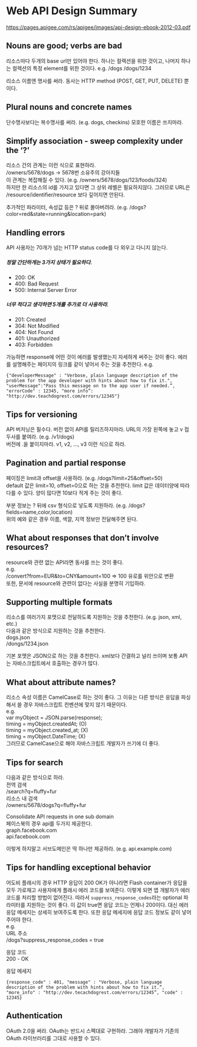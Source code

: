 
# Web API Design Summary

<https://pages.apigee.com/rs/apigee/images/api-design-ebook-2012-03.pdf>

## Nouns are good; verbs are bad
리소스마다 두개의 base url만 있어야 한다. 하나는 컬렉션을 위한 것이고, 나머지 하나는 컬렉션의 특정 element를 위한 것이다.
e.g.
/dogs
/dogs/1234

리소스 이름엔 명사를 써라. 동사는 HTTP method (POST, GET, PUT, DELETE) 뿐이다.

## Plural nouns and concrete names
단수명사보다는 복수명사를 써라. (e.g. dogs, checkins)
모호한 이름은 쓰지마라.

## Simplify association - sweep complexity under the ‘?'
리소스 간의 관계는 이런 식으로 표현하라.  
/owners/5678/dogs -> 5678번 소유주의 강아지들  
이 관계는 복잡해질 수 있다. (e.g. /owners/5678/dogs/123/foods/324)  
하지만 한 리소스의 id를 가지고 있다면 그 상위 레벨은 필요하지않다. 그러므로 URL은 /resource/identifier/resource  보다 깊어지면 안된다.

추가적인 파라미터, 속성값 등은 ? 뒤로 몰아버려라. (e.g. /dogs?color=red&state=running&location=park)

## Handling errors
API 사용자는 70개가 넘는 HTTP status code를 다 외우고 다니지 않는다.  
##### 정말 간단하게는 3가지 상태가 필요하다.  
* 200: OK
* 400: Bad Request
* 500: Internal Server Error

##### 너무 적다고 생각하면 5개를 추가로 더 사용하라.  
* 201: Created
* 304: Not Modified
* 404: Not Found
* 401: Unauthorized
* 403: Forbidden

가능하면 response에 어떤 것이 에러를 발생했는지 자세하게 써주는 것이 좋다. 에러를 설명해주는 페이지의 링크를 같이 넣어서 주는 것을 추천한다.
e.g.
```
{"developerMessage" : "Verbose, plain language description of the problem for the app developer with hints about how to fix it.", "userMessage":"Pass this message on to the app user if needed.”, "errorCode" : 12345, "more info”: "http://dev.teachdogrest.com/errors/12345"}
```

## Tips for versioning
API 버저닝은 필수다. 버전 없이 API를 릴리즈하지마라. URL의 가장 왼쪽에 놓고 v 접두사를 붙여라. (e.g. /v1/dogs)  
버전에 .을 붙이지마라. v1, v2, …, v3 이런 식으로 하라.

## Pagination and partial response
페이징은 limit과 offset을 사용하라. (e.g. /dogs?limit=25&offset=50)  
default 값은 limit=10, offset=0으로 하는 것을 추천한다. limit 값은 데이터양에 따라 다를 수 있다. 양이 많다면 10보다 적게 주는 것이 좋다.

부분 정보는 ? 뒤에 csv 형식으로 넣도록 지원하라. (e.g. /dogs?fields=name,color,location)  
위의 예와 같은 경우 이름, 색깔, 지역 정보만 전달해주면 된다.

## What about responses that don’t involve resources?
resource와 관련 없는 API라면 동사를 쓰는 것이 좋다.  
e.g.  
/convert?from=EUR&to=CNY&amount=100 => 100 유로를 위안으로 변환  
또한, 문서에 resource와 관련이 없다는 사실을 분명히 기입하라.

## Supporting multiple formats
리소스를 여러가지 포맷으로 전달하도록 지원하는 것을 추천한다. (e.g. json, xml, etc.)  
다음과 같은 방식으로 지원하는 것을 추천한다.  
dogs.json  
/dongs/1234.json

기본 포맷은 JSON으로 하는 것을 추천한다. xml보다 간결하고 널리 쓰이며 보통 API는 자바스크립트에서 호출하는 경우가 많다.

## What about attribute names?
리소스 속성 이름은 CamelCase로 하는 것이 좋다. 그 이유는 다른 방식은 응답을 파싱해서 쓸 경우 자바스크립트 컨벤션에 맞지 않기 때문이다.  
e.g.  
var myObject = JSON.parse(response);  
timing = myObject.createdAt; (O)  
timing = myObject.created_at; (X)  
timing = myObject.DateTime; (X)  
그러므로 CamelCase으로 해야 자바스크립트 개발자가 쓰기에 더 좋다.

## Tips for search
다음과 같은 방식으로 하라.  
전역 검색  
/search?q=fluffy+fur  
리소스 내 검색  
/owners/5678/dogs?q=fluffy+fur  

Consolidate API requests in one sub domain  
페이스북의 경우 api를 두가지 제공한다.  
graph.facebook.com  
api.facebook.com  

이렇게 하지말고 서브도메인은 딱 하나만 제공하라. (e.g. api.example.com)

## Tips for handling exceptional behavior
어도비 플래시의 경우 HTTP 응답이 200 OK가 아니라면 Flash container가 응답을 모두 가로채고 사용자에게 플래시 에러 코드를 보여준다. 이렇게 되면 앱 개발자가 에러코드를 처리할 방법이 없어진다.
따라서 `suppress_response_codes`라는 optional 파라미터를 지원하는 것이 좋다. 이 값이 true면 응답 코드는 언제나 200이다. 대신 에러 응답 메세지는 상세히 보여주도록 한다. 또한 응답 메세지에 응답 코드 정보도 같이 넣어주어야 한다.  
e.g.  
URL 주소  
/dogs?suppress_response_codes = true

응답 코드  
200 - OK

응답 메세지  
```
{response_code" : 401, "message" : "Verbose, plain language description of the problem with hints about how to fix it.”, "more_info" : "http://dev.tecachdogrest.com/errors/12345”, "code" : 12345}
```

## Authentication
OAuth 2.0을 써라. OAuth는 반드시 스펙대로 구현하라. 그래야 개발자가 기존의 OAuth 라이브러리를 그대로 사용할 수 있다.

